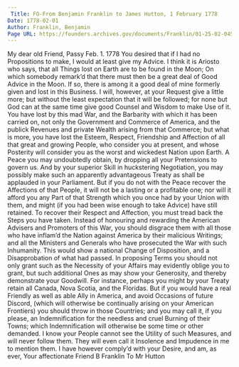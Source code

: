 ```yaml
---
 Title: FO-From Benjamin Franklin to James Hutton, 1 February 1778
Date: 1778-02-01
Author: Franklin, Benjamin
Page URL: https://founders.archives.gov/documents/Franklin/01-25-02-0452
---
```


My dear old Friend,
Passy Feb. 1. 1778
You desired that if I had no Propositions to make, I would at least give my Advice.
I think it is Ariosto who says, that all Things lost on Earth are to be found in the Moon; On which somebody remark’d that there must then be a great deal of Good Advice in the Moon. If so, there is among it a good deal of mine formerly given and lost in this Business. I will, however, at your Request give a little more; but without the least expectation that it will be followed; for none but God can at the same time give good Counsel and Wisdom to make Use of it.
You have lost by this mad War, and the Barbarity with which it has been carried on, not only the Government and Commerce of America, and the publick Revenues and private Wealth arising from that Commerce; but what is more, you have lost the Esteem, Respect, Friendship and Affection of all that great and growing People, who consider you at present, and whose Posterity will consider you as the worst and wickedest Nation upon Earth.
A Peace you may undoubtedly obtain, by dropping all your Pretensions to govern us. And by your superior Skill in huckstering Negotiation, you may possibly make such an apparently advantageous Treaty as shall be applauded in your Parliament. But if you do not with the Peace recover the Affections of that People, it will not be a lasting or a profitable one; nor will it afford you any Part of that Strength which you once had by your Union with them, and might (if you had been wise enough to take Advice) have still retained.
To recover their Respect and Affection, you must tread back the Steps you have taken.
Instead of honouring and rewarding the American Advisers and Promoters of this War, you should disgrace them with all those who have inflam’d the Nation against America by their malicious Writings; and all the Ministers and Generals who have prosecuted the War with such Inhumanity. This would show a national Change of Disposition, and a Disapprobation of what had passed.
In proposing Terms you should not only grant such as the Necessity of your Affairs may evidently oblige you to grant, but such additional Ones as may show your Generosity, and thereby demonstrate your Goodwill. For instance, perhaps you might by your Treaty retain all Canada, Nova Scotia, and the Floridas. But if you would have a real Friendly as well as able Ally in America, and avoid Occasions of future Discord, (which will otherwise be continually arising on your American Frontiers) you should throw in those Countries; and you may call it, if you please, an Indemnification for the needless and cruel Burning of their Towns; which Indemnification will otherwise be some time or other demanded.
I know your People cannot see the Utility of such Measures, and will never follow them. They will even call it Insolence and Impudence in me to mention them. I have however comply’d with your Desire, and am, as ever, Your affectionate Friend
B Franklin
To Mr Hutton

